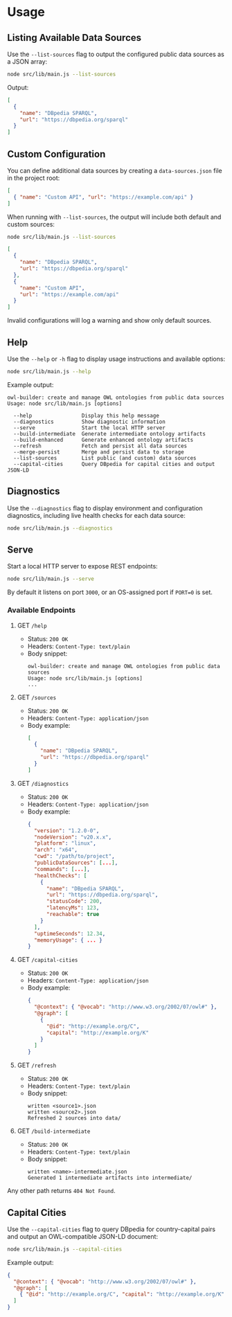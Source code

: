 # Usage

## Listing Available Data Sources

Use the `--list-sources` flag to output the configured public data sources as a JSON array:

```bash
node src/lib/main.js --list-sources
```

Output:

```json
[
  {
    "name": "DBpedia SPARQL",
    "url": "https://dbpedia.org/sparql"
  }
]
```

## Custom Configuration

You can define additional data sources by creating a `data-sources.json` file in the project root:

```json
[
  { "name": "Custom API", "url": "https://example.com/api" }
]
```

When running with `--list-sources`, the output will include both default and custom sources:

```bash
node src/lib/main.js --list-sources
```

```json
[
  {
    "name": "DBpedia SPARQL",
    "url": "https://dbpedia.org/sparql"
  },
  {
    "name": "Custom API",
    "url": "https://example.com/api"
  }
]
```

Invalid configurations will log a warning and show only default sources.

## Help

Use the `--help` or `-h` flag to display usage instructions and available options:

```bash
node src/lib/main.js --help
```

Example output:

```text
owl-builder: create and manage OWL ontologies from public data sources
Usage: node src/lib/main.js [options]

  --help                Display this help message
  --diagnostics         Show diagnostic information
  --serve               Start the local HTTP server
  --build-intermediate  Generate intermediate ontology artifacts
  --build-enhanced      Generate enhanced ontology artifacts
  --refresh             Fetch and persist all data sources
  --merge-persist       Merge and persist data to storage
  --list-sources        List public (and custom) data sources
  --capital-cities      Query DBpedia for capital cities and output JSON-LD
```

## Diagnostics

Use the `--diagnostics` flag to display environment and configuration diagnostics, including live health checks for each data source:

```bash
node src/lib/main.js --diagnostics
```

## Serve

Start a local HTTP server to expose REST endpoints:

```bash
node src/lib/main.js --serve
```

By default it listens on port `3000`, or an OS-assigned port if `PORT=0` is set.

### Available Endpoints

1. GET `/help`
   - Status: `200 OK`
   - Headers: `Content-Type: text/plain`
   - Body snippet:
     ```text
     owl-builder: create and manage OWL ontologies from public data sources
     Usage: node src/lib/main.js [options]
     ...
     ```

2. GET `/sources`
   - Status: `200 OK`
   - Headers: `Content-Type: application/json`
   - Body example:
     ```json
     [
       {
         "name": "DBpedia SPARQL",
         "url": "https://dbpedia.org/sparql"
       }
     ]
     ```

3. GET `/diagnostics`
   - Status: `200 OK`
   - Headers: `Content-Type: application/json`
   - Body example:
     ```json
     {
       "version": "1.2.0-0",
       "nodeVersion": "v20.x.x",
       "platform": "linux",
       "arch": "x64",
       "cwd": "/path/to/project",
       "publicDataSources": [...],
       "commands": [...],
       "healthChecks": [
         {
           "name": "DBpedia SPARQL",
           "url": "https://dbpedia.org/sparql",
           "statusCode": 200,
           "latencyMs": 123,
           "reachable": true
         }
       ],
       "uptimeSeconds": 12.34,
       "memoryUsage": { ... }
     }
     ```

4. GET `/capital-cities`
   - Status: `200 OK`
   - Headers: `Content-Type: application/json`
   - Body example:
     ```json
     {
       "@context": { "@vocab": "http://www.w3.org/2002/07/owl#" },
       "@graph": [
         {
           "@id": "http://example.org/C",
           "capital": "http://example.org/K"
         }
       ]
     }
     ```

5. GET `/refresh`
   - Status: `200 OK`
   - Headers: `Content-Type: text/plain`
   - Body snippet:
     ```text
     written <source1>.json
     written <source2>.json
     Refreshed 2 sources into data/
     ```

6. GET `/build-intermediate`
   - Status: `200 OK`
   - Headers: `Content-Type: text/plain`
   - Body snippet:
     ```text
     written <name>-intermediate.json
     Generated 1 intermediate artifacts into intermediate/
     ```

Any other path returns `404 Not Found`.

## Capital Cities

Use the `--capital-cities` flag to query DBpedia for country-capital pairs and output an OWL-compatible JSON-LD document:

```bash
node src/lib/main.js --capital-cities
```

Example output:

```json
{
  "@context": { "@vocab": "http://www.w3.org/2002/07/owl#" },
  "@graph": [
    { "@id": "http://example.org/C", "capital": "http://example.org/K" }
  ]
}
```
